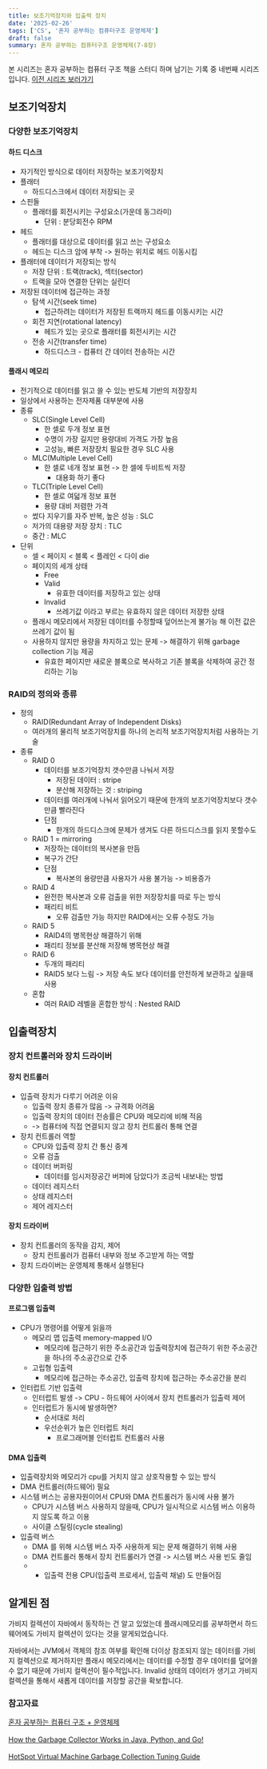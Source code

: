 ```yaml
---
title: 보조기억장치와 입출력 장치
date: '2025-02-26'
tags: ['CS', '혼자 공부하는 컴퓨터구조 운영체제']
draft: false
summary: 혼자 공부하는 컴퓨터구조 운영체제(7-8장)
---
```

본 시리즈는 혼자 공부하는 컴퓨터 구조 책을 스터디 하며 남기는 기록 중 네번째 시리즈 입니다.
[이전 시리즈 보러가기](https://liv-blog.vercel.app/blog/cs/cpu_performance_and_memory)

## 보조기억장치

### 다양한 보조기억장치

#### 하드 디스크
- 자기적인 방식으로 데이터 저장하는 보조기억장치
- 플래터
	- 하드디스크에서 데이터 저장되는 곳
- 스핀들
	- 플래터를 회전시키는 구성요소(가운데 동그라미)
		- 단위 : 분당회전수 RPM
- 헤드
	- 플래터를 대상으로 데이터를 읽고 쓰는 구성요소
	- 헤드는 디스크 암에 부착 -> 원하는 위치로 헤드 이동시킴
- 플래터에 데이터가 저장되는 방식
	- 저장 단위 : 트랙(track), 섹터(sector)
	- 트랙을 모아 연결한 단위는 실린더
- 저장된 데이터에 접근하는 과정
	- 탐색 시간(seek time)
		- 접근하려는 데이터가 저장된 트랙까지 헤드를 이동시키는 시간
	- 회전 지연(rotational latency)
		- 헤드가 있는 곳으로 플래터를 회전시키는 시간
	- 전송 시간(transfer time)
		- 하드디스크 - 컴퓨터 간 데이터 전송하는 시간

#### 플래시 메모리
- 전기적으로 데이터를 읽고 쓸 수 있는 반도체 기반의 저장장치
- 일상에서 사용하는 전자제품 대부분에 사용
- 종류
	- SLC(Single Level Cell)
		- 한 셀로 두개 정보 표현
		- 수명이 가장 길지만 용량대비 가격도 가장 높음
		- 고성능, 빠른 저장장치 필요한 경우 SLC 사용
	- MLC(Multiple Level Cell)
		- 한 셀로 네개 정보 표현 -> 한 셀에 두비트씩 저장
			- 대용화 하기 좋다
	- TLC(Triple Level Cell)
		- 한 셀로 여덟개 정보 표현
		- 용량 대비 저렴한 가격
	- 썼다 지우기를 자주 반복, 높은 성능 : SLC
	- 저가의 대용량 저장 장치 : TLC
	- 중간 : MLC
- 단위
	- 셀 < 페이지 < 블록 < 플레인 < 다이 die
	- 페이지의 세개 상태
		- Free
		- Valid
			- 유효한 데이터를 저장하고 있는 상태
		- Invalid
			- 쓰레기값 이라고 부르는 유효하지 않은 데이터 저장한 상태
	- 플래시 메모리에서 저장된 데이터를 수정할때 덮어쓰는게 불가능 해 이전 값은 쓰레기 값이 됨
	- 사용하지 않지만 용량을 차지하고 있는 문제 -> 해결하기 위해 garbage collection 기능 제공
		- 유효한 페이지만 새로운 블록으로 복사하고 기존 블록을 삭제하여 공간 정리하는 기능

### RAID의 정의와 종류
-  정의
	- RAID(Redundant Array of Independent Disks)
	- 여러개의 물리적 보조기억장치를 하나의 논리적 보조기억장치처럼 사용하는 기술
- 종류
	- RAID 0
		- 데이터를 보조기억장치 갯수만큼 나눠서 저장
			- 저장된 데이터 : stripe
			- 분산해 저장하는 것 : striping
		- 데이터를 여러개에 나눠서 읽어오기 때문에 한개의 보조기억장치보다 갯수만큼 빨라진다
		- 단점
			- 한개의 하드디스크에 문제가 생겨도 다른 하드디스크를 읽지 못할수도
	- RAID 1 = mirroring
		- 저장하는 데이터의 복사본을 만듬
		- 복구가 간단
		- 단점
			- 복사본의 용량만큼 사용자가 사용 불가능 -> 비용증가
	- RAID 4
		- 완전한 복사본과 오류 검출을 위한 저장장치를 따로 두는 방식
		- 패리티 비트
			- 오류 검출만 가능 하지만 RAID에서는 오류 수정도 가능
	- RAID 5
		- RAID4의 병목현상 해결하기 위해 
		- 패리티 정보를 분산해 저장해 병목현상 해결
	- RAID 6
		- 두개의 패리티
		- RAID5 보다 느림 -> 저장 속도 보다 데이터를 안전하게 보관하고 싶을때 사용
	- 혼합
		- 여러 RAID 레벨을 혼합한 방식 : Nested RAID

## 입출력장치

### 장치 컨트롤러와 장치 드라이버

#### 장치 컨트롤러
- 입출력 장치가 다루기 어려운 이유
	- 입출력 장치 종류가 많음 -> 규격화 어려움
	- 입출력 장치의 데이터 전송률은 CPU와 메모리에 비해 적음
	- -> 컴퓨터에 직접 연결되지 않고 장치 컨트롤러 통해 연결
- 장치 컨트롤러 역할
	- CPU와 입출력 장치 간 통신 중계
	- 오류 검출
	- 데이터 버퍼링
		- 데이터를 임시저장공간 버퍼에 담았다가 조금씩 내보내는 방법
	- 데이터 레지스터
	- 상태 레지스터
	- 제어 레지스터

#### 장치 드라이버
- 장치 컨트롤러의 동작을 감지, 제어
	- 장치 컨트롤러가 컴퓨터 내부와 정보 주고받게 하는 역할
- 장치 드라이버는 운영체제 통해서 실행된다

### 다양한 입출력 방법

#### 프로그램 입출력
- CPU가 명령어를 어떻게 읽을까
	- 메모리 맵 입출력 memory-mapped I/O
		- 메모리에 접근하기 위한 주소공간과 입출력장치에 접근하기 위한 주소공간을 하나의 주소공간으로 간주
	- 고립형 입출력
		- 메모리에 접근하는 주소공간, 입출력 장치에 접근하는 주소공간을 분리
- 인터럽트 기반 입출력
	- 인터럽트 발생 -> CPU - 하드웨어 사이에서 장치 컨트롤러가 입출력 제어
	- 인터럽트가 동시에 발생하면? 
		- 순서대로 처리
		- 우선순위가 높은 인터럽트 처리
			- 프로그래머블 인터럽트 컨트롤러 사용

#### DMA 입출력
- 입출력장치와 메모리가 cpu를 거치지 않고 상호작용할 수 있는 방식
- DMA 컨트롤러(하드웨어) 필요
- 시스템 버스는 공용자원이어서 CPU와 DMA 컨트롤러가 동시에 사용 불가
	- CPU가 시스템 버스 사용하지 않을때, CPU가 일시적으로 시스템 버스 이용하지 않도록 하고 이용
	- 사이클 스틸링(cycle stealing)
- 입출력 버스
	- DMA 를 위해 시스템 버스 자주 사용하게 되는 문제 해결하기 위해 사용
	- DMA 컨트롤러 통해서 장치 컨트롤러가 연결 -> 시스템 버스 사용 빈도 줄임
	- + 입출력 전용 CPU(입출력 프로세서, 입출력 채널) 도 만들어짐 

## 알게된 점

가비지 컬렉션이 자바에서 동작하는 건 알고 있었는데 플래시메모리를 공부하면서 하드웨어에도 가비지 컬렉션이 있다는 것을 알게되었습니다.

자바에서는 JVM에서 객체의 참조 여부를 확인해 더이상 참조되지 않는 데이터를 가비지 컬렉션으로 제거하지만 플래시 메모리에서는 데이터를 수정할 경우 데이터를 덮어쓸 수 없기 때문에 가비지 컬렉션이 필수적입니다. Invalid 상태의 데이터가 생기고 가비지 컬렉션을 통해서 새롭게 데이터를 저장할 공간을 확보합니다. 

### 참고자료

[혼자 공부하는 컴퓨터 구조 + 운영체제](https://www.aladin.co.kr/shop/wproduct.aspx?ItemId=299014282)<br></br>
[How the Garbage Collector Works in Java, Python, and Go!](https://www.youtube.com/watch?v=3Kqal7QaCCM)<br></br>
[HotSpot Virtual Machine Garbage Collection Tuning Guide](https://docs.oracle.com/en/java/javase/17/gctuning/introduction-garbage-collection-tuning.html#GUID-8A443184-7E07-4B71-9777-4F12947C8184)<br></br>
